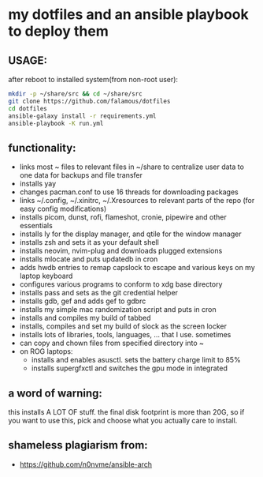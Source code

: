 # my dotfiles and an ansible playbook to deploy them

## USAGE:
after reboot to installed system(from non-root user):
```bash
mkdir -p ~/share/src && cd ~/share/src
git clone https://github.com/falamous/dotfiles
cd dotfiles
ansible-galaxy install -r requirements.yml
ansible-playbook -K run.yml
```
## functionality:
- links most ~ files to relevant files in ~/share to centralize user data to one data for backups and file transfer
- installs yay
- changes pacman.conf to use 16 threads for downloading packages
- links ~/.config, ~/.xinitrc, ~/.Xresources to relevant parts of the repo (for easy config modifications)
- installs picom, dunst, rofi, flameshot, cronie, pipewire and other essentials
- installs ly for the display manager, and qtile for the window manager
- installs zsh and sets it as your default shell
- installs neovim, nvim-plug and downloads plugged extensions
- installs mlocate and puts updatedb in cron
- adds hwdb entries to remap capslock to escape and various keys on my laptop keyboard
- configures various programs to conform to xdg base directory
- installs pass and sets as the git credential helper
- installs gdb, gef and adds gef to gdbrc
- installs my simple mac randomization script and puts in cron
- installs and compiles my build of tabbed
- installs, compiles and set my build of slock as the screen locker
- installs lots of libraries, tools, languages, ... that I use. sometimes
- can copy and chown files from specified directory into ~
- on ROG laptops:
    - installs and enables asusctl. sets the battery charge limit to 85%
    - installs supergfxctl and switches the gpu mode in integrated

## a word of warning:
this installs A LOT OF stuff. the final disk footprint is more than 20G, so if you want to use this, pick and choose what you actually care to install.

## shameless plagiarism from:
- https://github.com/n0nvme/ansible-arch
